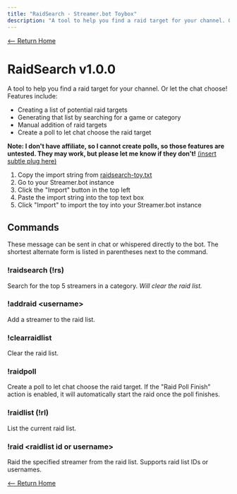 ```yaml
---
title: "RaidSearch - Streamer.bot Toybox"
description: "A tool to help you find a raid target for your channel. Or let the chat choose!"
---
```


[<-- Return Home](../README.md)

# RaidSearch v1.0.0

A tool to help you find a raid target for your channel. Or let the chat choose! Features include:

- Creating a list of potential raid targets
- Generating that list by searching for a game or category
- Manual addition of raid targets
- Create a poll to let chat choose the raid target

**Note: I don't have affiliate, so I cannot create polls, so those features are untested. They may work, but please let me know if they don't!** [(insert subtle plug here)](https://twitch.tv/mosadie)

1. Copy the import string from [raidsearch-toy.txt](./raidsearch-toy.txt)
2. Go to your Streamer.bot instance
3. Click the "Import" button in the top left
4. Paste the import string into the top text box
5. Click "Import" to import the toy into your Streamer.bot instance

## Commands

These message can be sent in chat or whispered directly to the bot. The shortest alternate form is listed in parentheses next to the command.

### !raidsearch (!rs)

Search for the top 5 streamers in a category. *Will clear the raid list.*

### !addraid \<username\>

Add a streamer to the raid list.

### !clearraidlist

Clear the raid list.

### !raidpoll

Create a poll to let chat choose the raid target. If the "Raid Poll Finish" action is enabled, it will automatically start the raid once the poll finishes.

### !raidlist (!rl)

List the current raid list.

### !raid \<raidlist id or username\>

Raid the specified streamer from the raid list. Supports raid list IDs or usernames.

[<-- Return Home](../README.md)